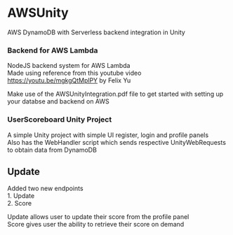 # AWSUnity
 AWS DynamoDB with Serverless backend integration in Unity
 
### Backend for AWS Lambda
 NodeJS backend system for AWS Lambda  <br>
 Made using reference from this youtube video https://youtu.be/mgkgQtMplPY by Felix Yu  <br>

 Make use of the AWSUnityIntegration.pdf file to get started with setting up your databse and backend on AWS

### UserScoreboard Unity Project
 A simple Unity project with simple UI register, login and profile panels  <br>
 Also has the WebHandler script which sends respective UnityWebRequests to obtain data from DynamoDB

## Update
 Added two new endpoints  <br>
	1. Update <br>
	2. Score <br>

 Update allows user to update their score from the profile panel  <br>
 Score gives user the ability to retrieve their score on demand
